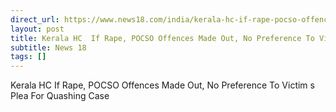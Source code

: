 ```yaml
---
direct_url: https://www.news18.com/india/kerala-hc-if-rape-pocso-offences-made-out-no-preference-to-victims-plea-for-quashing-case-9219376.html
layout: post
title: Kerala HC  If Rape, POCSO Offences Made Out, No Preference To Victim s Plea For Quashing Case
subtitle: News 18
tags: []
---
```


Kerala HC  If Rape, POCSO Offences Made Out, No Preference To Victim s Plea For Quashing Case

